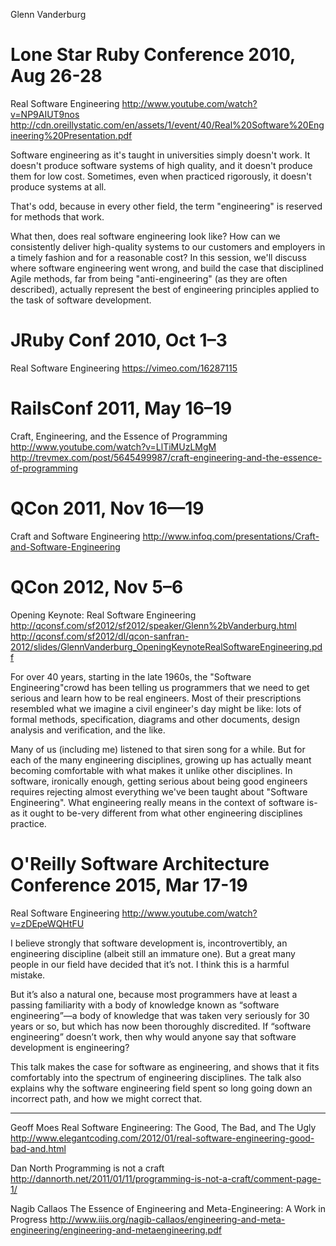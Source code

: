 Glenn Vanderburg


Lone Star Ruby Conference 2010, Aug 26-28
=========================================
Real Software Engineering
http://www.youtube.com/watch?v=NP9AIUT9nos
http://cdn.oreillystatic.com/en/assets/1/event/40/Real%20Software%20Engineering%20Presentation.pdf

Software engineering as it's taught in universities simply doesn't work. It
doesn't produce software systems of high quality, and it doesn't produce them
for low cost. Sometimes, even when practiced rigorously, it doesn't produce
systems at all.

That's odd, because in every other field, the term "engineering" is reserved
for methods that work.

What then, does real software engineering look like? How can we consistently
deliver high-quality systems to our customers and employers in a timely fashion
and for a reasonable cost? In this session, we'll discuss where software
engineering went wrong, and build the case that disciplined Agile methods, far
from being "anti-engineering" (as they are often described), actually represent
the best of engineering principles applied to the task of software development.


JRuby Conf 2010, Oct 1–3
========================
Real Software Engineering
https://vimeo.com/16287115


RailsConf 2011, May 16–19
=========================
Craft, Engineering, and the Essence of Programming
http://www.youtube.com/watch?v=LlTiMUzLMgM
http://trevmex.com/post/5645499987/craft-engineering-and-the-essence-of-programming


QCon 2011, Nov 16—19
====================
Craft and Software Engineering
http://www.infoq.com/presentations/Craft-and-Software-Engineering


QCon 2012, Nov 5–6
==================
Opening Keynote: Real Software Engineering
http://qconsf.com/sf2012/sf2012/speaker/Glenn%2bVanderburg.html
http://qconsf.com/sf2012/dl/qcon-sanfran-2012/slides/GlennVanderburg_OpeningKeynoteRealSoftwareEngineering.pdf

For over 40 years, starting in the late 1960s, the "Software Engineering"crowd
has been telling us programmers that we need to get serious and learn how to be
real engineers. Most of their prescriptions resembled what we imagine a civil
engineer's day might be like: lots of formal methods, specification, diagrams
and other documents, design analysis and verification, and the like.

Many of us (including me) listened to that siren song for a while. But for each
of the many engineering disciplines, growing up has actually meant becoming
comfortable with what makes it unlike other disciplines. In software,
ironically enough, getting serious about being good engineers requires
rejecting almost everything we've been taught about "Software Engineering".
What engineering really means in the context of software is-as it ought to
be-very different from what other engineering disciplines practice.


O'Reilly Software Architecture Conference 2015, Mar 17-19
=========================================================
Real Software Engineering
http://www.youtube.com/watch?v=zDEpeWQHtFU

I believe strongly that software development is, incontrovertibly, an
engineering discipline (albeit still an immature one). But a great many people
in our field have decided that it’s not. I think this is a harmful mistake.

But it’s also a natural one, because most programmers have at least a passing
familiarity with a body of knowledge known as “software engineering”—a body of
knowledge that was taken very seriously for 30 years or so, but which has now
been thoroughly discredited. If “software engineering” doesn’t work, then why
would anyone say that software development is engineering?

This talk makes the case for software as engineering, and shows that it fits
comfortably into the spectrum of engineering disciplines. The talk also
explains why the software engineering field spent so long going down an
incorrect path, and how we might correct that.

---------------------------------------

Geoff Moes
Real Software Engineering: The Good, The Bad, and The Ugly
http://www.elegantcoding.com/2012/01/real-software-engineering-good-bad-and.html

Dan North
Programming is not a craft
http://dannorth.net/2011/01/11/programming-is-not-a-craft/comment-page-1/

Nagib Callaos
The Essence of Engineering and Meta-Engineering: A Work in Progress
http://www.iiis.org/nagib-callaos/engineering-and-meta-engineering/engineering-and-metaengineering.pdf
